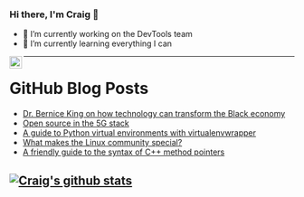 ### Hi there, I'm Craig 👋

<!--
**CraigTeelFugro/CraigTeelFugro** is a ✨ _special_ ✨ repository because its `README.md` (this file) appears on your GitHub profile.

Here are some ideas to get you started:
-->

- 🔭 I’m currently working on the DevTools team
- 🌱 I’m currently learning everything I can

[<img align="left" alt="Craig Teel | LinkedIn" width="22px" src="https://cdn.jsdelivr.net/npm/simple-icons@v3/icons/linkedin.svg" />][linkedin]

---

# GitHub Blog Posts

<!-- BLOG-POST-LIST:START -->
- [Dr. Bernice King on how technology can transform the Black economy](https://github.blog/2021-02-23-dr-bernice-king-on-how-technology-can-transform-the-black-economy/)
- [Open source in the 5G stack](https://github.blog/2021-02-23-open-source-in-the-5g-stack/)
- [A guide to Python virtual environments with virtualenvwrapper](https://opensource.com/article/21/2/python-virtualenvwrapper)
- [What makes the Linux community special?](https://opensource.com/article/21/2/linux-community)
- [A friendly guide to the syntax of C++ method pointers](https://opensource.com/article/21/2/ccc-method-pointers)
<!-- BLOG-POST-LIST:END -->

## [![Craig's github stats](https://github-readme-stats.vercel.app/api?username=craigteelfugro)](https://github.com/anuraghazra/github-readme-stats)


[linkedin]: https://linkedin.com/in/craig-teel-b8786771
